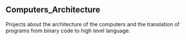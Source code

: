 ## Computers_Architecture
Projects about the architecture of the computers and the translation of programs from binary code to high level language.
